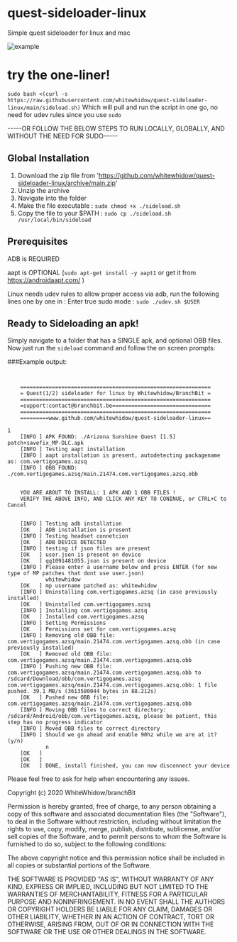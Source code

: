 # quest-sideloader-linux
Simple quest sideloader for linux and mac

![example](https://i.imgur.com/cC70UUC.png)



# try the one-liner!
`sudo bash <(curl -s https://raw.githubusercontent.com/whitewhidow/quest-sideloader-linux/main/sideload.sh)`
Which will pull and run the script in one go, no need for udev rules since you use `sudo`

-----OR FOLLOW THE BELOW STEPS TO RUN LOCALLY, GLOBALLY, AND WITHOUT THE NEED FOR SUDO-----

## Global Installation
1. Download the zip file from 'https://github.com/whitewhidow/quest-sideloader-linux/archive/main.zip'
2. Unzip the archive
3. Navigate into the folder
4. Make the file executable : 
  `sudo chmod +x ./sideload.sh`
5. Copy the file to your $PATH : 
  `sudo cp ./sideload.sh /usr/local/bin/sideload`


## Prerequisites
ADB is REQUIRED

aapt is OPTIONAL (`sudo apt-get install -y aapt1`      or get it from https://androidaapt.com/ )

Linux needs udev rules to allow proper access via adb, run the following lines one by one in :
Enter true sudo mode :
   `sudo ./udev.sh $USER`



## Ready to Sideloading an apk!

Simply navigate to a folder that has a SINGLE apk, and optional OBB files.
Now just run the `sideload` command and follow the on screen prompts:


###Example output:
```


    ============================================================
    = Quest(1/2) sideloader for linux by Whitewhidow/BranchBit =
    ============================================================
    =support:contact@branchbit.be===============================
    ============================================================
    =========www.github.com/whitewhidow/quest-sideloader-linux==

1
    [INFO ] APK FOUND: ./Arizona Sunshine Quest [1.5] patch+savefix_MP-DLC.apk	 
    [INFO ] Testing aapt installation 
    [INFO ] aapt installation is present, autodetecting packagename as: com.vertigogames.azsq 
    [INFO ] OBB FOUND: ./com.vertigogames.azsq/main.21474.com.vertigogames.azsq.obb 


    YOU ARE ABOUT TO INSTALL: 1 APK AND 1 OBB FILES !
    VERIFY THE ABOVE INFO, AND CLICK ANY KEY TO CONINUE, or CTRL+C to Cancel


    [INFO ] Testing adb installation 
    [OK   ] ADB installation is present 
    [INFO ] Testing headset connetcion 
    [OK   ] ADB DEVICE DETECTED 
    [INFO ] testing if json files are present 
    [OK   ] user.json is present on device 
    [OK   ] qq1091481055.json is present on device 
    [INFO ] Please enter a username below and press ENTER (for new type of MP patches that dont use user.json) 
            whitewhidow
    [OK   ] mp username patched as: whitewhidow 
    [INFO ] Uninstalling com.vertigogames.azsq (in case previously installed) 
    [OK   ] Uninstalled com.vertigogames.azsq 
    [INFO ] Installing com.vertigogames.azsq 
    [OK   ] Installed com.vertigogames.azsq 
    [INFO ] Setting Permissions 
    [OK   ] Permissions set for com.vertigogames.azsq 
    [INFO ] Removing old OBB file: com.vertigogames.azsq/main.21474.com.vertigogames.azsq.obb (in case previously installed) 
    [OK   ] Removed old OBB file: com.vertigogames.azsq/main.21474.com.vertigogames.azsq.obb 
    [INFO ] Pushing new OBB file: com.vertigogames.azsq/main.21474.com.vertigogames.azsq.obb to /sdcard/Download/obb/com.vertigogames.azsq 
com.vertigogames.azsq/main.21474.com.vertigogames.azsq.obb: 1 file pushed. 39.1 MB/s (3613580044 bytes in 88.212s)
    [OK   ] Pushed new OBB file: com.vertigogames.azsq/main.21474.com.vertigogames.azsq.obb 
    [INFO ] Moving OBB files to correct directory: /sdcard/Android/obb/com.vertigogames.azsq, please be patient, this step has no progress indicator 
    [INFO ] Moved OBB files to correct directory 
    [INFO ] Should we go ahead and enable 90hz while we are at it? (y/n)  
            n
    [OK   ]  
    [OK   ]  
    [OK   ] DONE, install finished, you can now disconnect your device
```

Please feel free to ask for help when encountering any issues.


 Copyright (c) 2020 WhiteWhidow/branchBit

 Permission is hereby granted, free of charge, to any person
 obtaining a copy of this software and associated documentation
 files (the "Software"), to deal in the Software without
 restriction, including without limitation the rights to use,
 copy, modify, merge, publish, distribute, sublicense, and/or sell
 copies of the Software, and to permit persons to whom the
 Software is furnished to do so, subject to the following
 conditions:

 The above copyright notice and this permission notice shall be
 included in all copies or substantial portions of the Software.

 THE SOFTWARE IS PROVIDED "AS IS", WITHOUT WARRANTY OF ANY KIND,
 EXPRESS OR IMPLIED, INCLUDING BUT NOT LIMITED TO THE WARRANTIES
 OF MERCHANTABILITY, FITNESS FOR A PARTICULAR PURPOSE AND
 NONINFRINGEMENT. IN NO EVENT SHALL THE AUTHORS OR COPYRIGHT
 HOLDERS BE LIABLE FOR ANY CLAIM, DAMAGES OR OTHER LIABILITY,
 WHETHER IN AN ACTION OF CONTRACT, TORT OR OTHERWISE, ARISING
 FROM, OUT OF OR IN CONNECTION WITH THE SOFTWARE OR THE USE OR
 OTHER DEALINGS IN THE SOFTWARE.
